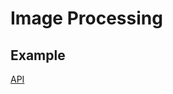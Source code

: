 # Image Processing

## Example

[API](https://localhost:3000/api/image/filename=coffee&width=100&height=100)